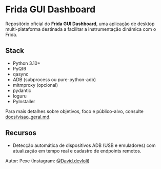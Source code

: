 # Frida GUI Dashboard

Repositório oficial do **Frida GUI Dashboard**, uma aplicação de desktop multi-plataforma destinada a facilitar a instrumentação dinâmica com o Frida.

## Stack
- Python 3.10+
- PyQt6
- qasync
- ADB (subprocess ou pure-python-adb)
- mitmproxy (opcional)
- pydantic
- loguru
- PyInstaller

Para mais detalhes sobre objetivos, foco e público-alvo, consulte [docs/visao_geral.md](docs/visao_geral.md).

## Recursos

- Detecção automática de dispositivos ADB (USB e emuladores) com atualização em tempo real e cadastro de endpoints remotos.

Autor: Pexe (Instagram: [@David.devloli](https://instagram.com/David.devloli))
